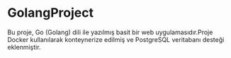 # GolangProject
Bu proje, Go (Golang) dili ile yazılmış basit bir web uygulamasıdır.Proje Docker kullanılarak konteynerize edilmiş ve PostgreSQL veritabanı desteği eklenmiştir.
